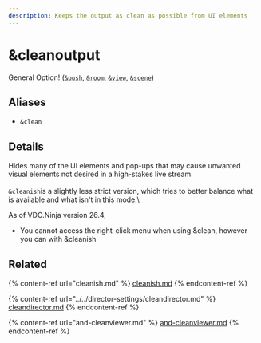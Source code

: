 ```yaml
---
description: Keeps the output as clean as possible from UI elements
---
```


# \&cleanoutput

General Option! ([`&push`](../../source-settings/push.md), [`&room`](../../general-settings/room.md), [`&view`](../view-parameters/view.md), [`&scene`](../view-parameters/scene.md))

## Aliases

* `&clean`

## Details

Hides many of the UI elements and pop-ups that may cause unwanted visual elements not desired in a high-stakes live stream.\
\
`&cleanish`is a slightly less strict version, which tries to better balance what is available and what isn't in this mode.\


As of VDO.Ninja version 26.4,&#x20;

* You cannot access the right-click menu when using \&clean, however you can with \&cleanish

## Related

{% content-ref url="cleanish.md" %}
[cleanish.md](cleanish.md)
{% endcontent-ref %}

{% content-ref url="../../director-settings/cleandirector.md" %}
[cleandirector.md](../../director-settings/cleandirector.md)
{% endcontent-ref %}

{% content-ref url="and-cleanviewer.md" %}
[and-cleanviewer.md](and-cleanviewer.md)
{% endcontent-ref %}
